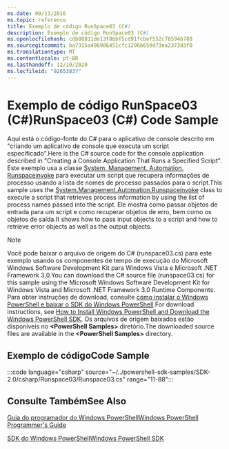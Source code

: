 ```yaml
---
ms.date: 09/13/2016
ms.topic: reference
title: Exemplo de código RunSpace03 (C#)
description: Exemplo de código RunSpace03 (C#)
ms.openlocfilehash: cdb08811de13f8bbf5cd91fcbef552c78594b788
ms.sourcegitcommit: ba7315a496986451cfc1296b659d73ea2373d3f0
ms.translationtype: MT
ms.contentlocale: pt-BR
ms.lasthandoff: 12/10/2020
ms.locfileid: "92653837"
---
```

# <a name="runspace03-c-code-sample"></a><span data-ttu-id="67fc4-103">Exemplo de código RunSpace03 (C#)</span><span class="sxs-lookup"><span data-stu-id="67fc4-103">RunSpace03 (C#) Code Sample</span></span>

<span data-ttu-id="67fc4-104">Aqui está o código-fonte do C# para o aplicativo de console descrito em "criando um aplicativo de console que executa um script especificado".</span><span class="sxs-lookup"><span data-stu-id="67fc4-104">Here is the C# source code for the console application described in "Creating a Console Application That Runs a Specified Script".</span></span> <span data-ttu-id="67fc4-105">Este exemplo usa a classe [System. Management. Automation. Runspaceinvoke](/dotnet/api/System.Management.Automation.RunspaceInvoke) para executar um script que recupera informações de processo usando a lista de nomes de processo passados para o script.</span><span class="sxs-lookup"><span data-stu-id="67fc4-105">This sample uses the [System.Management.Automation.Runspaceinvoke](/dotnet/api/System.Management.Automation.RunspaceInvoke) class to execute a script that retrieves process information by using the list of process names passed into the script.</span></span> <span data-ttu-id="67fc4-106">Ele mostra como passar objetos de entrada para um script e como recuperar objetos de erro, bem como os objetos de saída.</span><span class="sxs-lookup"><span data-stu-id="67fc4-106">It shows how to pass input objects to a script and how to retrieve error objects as well as the output objects.</span></span>

> [!NOTE]
> <span data-ttu-id="67fc4-107">Você pode baixar o arquivo de origem do C# (runspace03.cs) para este exemplo usando os componentes de tempo de execução do Microsoft Windows Software Development Kit para Windows Vista e Microsoft .NET Framework 3,0.</span><span class="sxs-lookup"><span data-stu-id="67fc4-107">You can download the C# source file (runspace03.cs) for this sample using the Microsoft Windows Software Development Kit for Windows Vista and Microsoft .NET Framework 3.0 Runtime Components.</span></span> <span data-ttu-id="67fc4-108">Para obter instruções de download, consulte [como instalar o Windows PowerShell e baixar o SDK do Windows PowerShell](/powershell/scripting/developer/installing-the-windows-powershell-sdk).</span><span class="sxs-lookup"><span data-stu-id="67fc4-108">For download instructions, see [How to Install Windows PowerShell and Download the Windows PowerShell SDK](/powershell/scripting/developer/installing-the-windows-powershell-sdk).</span></span>
> <span data-ttu-id="67fc4-109">Os arquivos de origem baixados estão disponíveis no **\<PowerShell Samples>** diretório.</span><span class="sxs-lookup"><span data-stu-id="67fc4-109">The downloaded source files are available in the **\<PowerShell Samples>** directory.</span></span>

## <a name="code-sample"></a><span data-ttu-id="67fc4-110">Exemplo de código</span><span class="sxs-lookup"><span data-stu-id="67fc4-110">Code Sample</span></span>

:::code language="csharp" source="~/../powershell-sdk-samples/SDK-2.0/csharp/Runspace03/Runspace03.cs" range="11-88":::

## <a name="see-also"></a><span data-ttu-id="67fc4-111">Consulte Também</span><span class="sxs-lookup"><span data-stu-id="67fc4-111">See Also</span></span>

[<span data-ttu-id="67fc4-112">Guia do programador do Windows PowerShell</span><span class="sxs-lookup"><span data-stu-id="67fc4-112">Windows PowerShell Programmer's Guide</span></span>](./windows-powershell-programmer-s-guide.md)

[<span data-ttu-id="67fc4-113">SDK do Windows PowerShell</span><span class="sxs-lookup"><span data-stu-id="67fc4-113">Windows PowerShell SDK</span></span>](../windows-powershell-reference.md)
